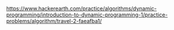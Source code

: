 https://www.hackerearth.com/practice/algorithms/dynamic-programming/introduction-to-dynamic-programming-1/practice-problems/algorithm/travel-2-faeafba1/

